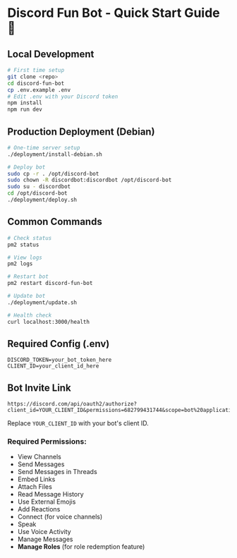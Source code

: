 # Discord Fun Bot - Quick Start Guide 🚀

## Local Development
```bash
# First time setup
git clone <repo>
cd discord-fun-bot
cp .env.example .env
# Edit .env with your Discord token
npm install
npm run dev
```

## Production Deployment (Debian)
```bash
# One-time server setup
./deployment/install-debian.sh

# Deploy bot
sudo cp -r . /opt/discord-bot
sudo chown -R discordbot:discordbot /opt/discord-bot
sudo su - discordbot
cd /opt/discord-bot
./deployment/deploy.sh
```

## Common Commands
```bash
# Check status
pm2 status

# View logs
pm2 logs

# Restart bot
pm2 restart discord-fun-bot

# Update bot
./deployment/update.sh

# Health check
curl localhost:3000/health
```

## Required Config (.env)
```env
DISCORD_TOKEN=your_bot_token_here
CLIENT_ID=your_client_id_here
```

## Bot Invite Link
```
https://discord.com/api/oauth2/authorize?client_id=YOUR_CLIENT_ID&permissions=682799431744&scope=bot%20applications.commands
```

Replace `YOUR_CLIENT_ID` with your bot's client ID.

### Required Permissions:
- View Channels
- Send Messages
- Send Messages in Threads
- Embed Links
- Attach Files
- Read Message History
- Use External Emojis
- Add Reactions
- Connect (for voice channels)
- Speak
- Use Voice Activity
- Manage Messages
- **Manage Roles** (for role redemption feature)